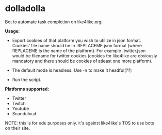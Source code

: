 # dolladolla
Bot to automate task completion on like4like.org.

<b>Usage:</b>

- Export cookies of that platform you wish to utilize in json format. Cookies' file name should be in .REPLACEME.json format (where REPLACEME is the name of the platform). For example .twitter.json would be filename for twitter cookies (cookies for like4like are obviously mandatory and there should be cookies of atleast one more platform).

- The default mode is headless. Use -n to make it headful(??)

- Run the script.

<b>Platforms supported:</b>

- Twitter
- Twitch
- Youtube
- Soundcloud

NOTE: this is for edu purposes only. it's against like4like's TOS to use bots on their site.
